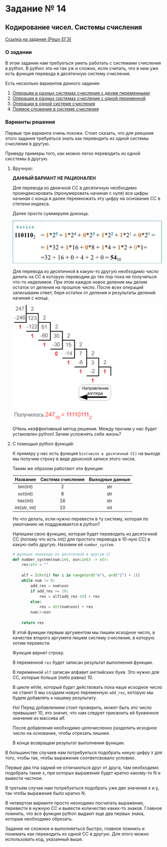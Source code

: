 # Задание № 14
## Кодирование чисел. Системы счисления


[Ссылка на задания (Решу ЕГЭ)](https://inf-ege.sdamgia.ru/)

### **О задании**


В этом задании нам требуеться уметь работать с системами счисления в python.
В python это не так уж и сложно, если считать, что в нем уже есть функция перевода в десятичную систему счисления.


Есть несколько вариантов данного задания:
1. [Операции в разных системах счисления c двумя переменными](https://inf-ege.sdamgia.ru/test?theme=274)
2. [Операции в разных системах счисления c одной переменной](https://inf-ege.sdamgia.ru/test?theme=239)
3. [Операции в одной системе счисления](https://inf-ege.sdamgia.ru/test?theme=220)
4. [Прямое сложение в системе счисления](https://inf-ege.sdamgia.ru/test?theme=247)


### **Варианты решения**

Первые три варианта очень похожи. Стоит сказать, что для реешния этого задания требуеться знать как переводить из одной системы счисления в другую. 

Приведу примеры того, как можно легко переводить из одной сисстемы в другую.

1. Вручную:
   
    **ДАННЫЙ ВАРИАНТ НЕ РАЦИОНАЛЕН**

    Для перевода из двоичной СС в десятичную необходимо проиндексировать (пронумеровать начиная с нуля) все цифры начиная с конца и далее перемножать эту цифру на основание СС в степени индекса.
    
    Далее просто суммируем доконца. 

    ![image](../../other/ss-1.png)

    Для перевода из десятичной в какую-то другую необходимо число делить на СС в которую переводим до тех пор пока не получиться что-то неделимое. При этом каждое новое деление мы делим остаток от деления на прошлое число.
    После всех операций записываем ответ, беря остатки от деления и результаты делений начиная с конца.

    ![image](../../other/ss-2.png)


    ОЧень неэффективный метод решения. Между прочим у нас будет установлен python! Зачем усложнять себе жизнь?


2. С помощью python функций:
   
   К примеру у нас есть функция `bin(число в десятичной СС)` на выходе мы получим строку в виде двоисной записи этого числа.

   Таким же образом работают эти функции:

   | **Название** | **Система счисления** | **Выходные данные** |
    |:----------:|:----------:|:----------:|
    | bin(int)    | 2   | str   |
    | oct(int)    | 8   | str   |
    | hex(int)    | 16  | str   |
    | int(str, int)    | 10  | int   |

    Но что делать, если  нужно перевести в ту систему, которая по умолчанию не поддрживается в python?

    Напишем свою функцию, которая будет переводить из десятичной СС (потому что есть int() для простого перевода в 10-ную СС) в какую-либо другую. Назовем её `number_system`.

    ```python
    # функция перевода из десятичной в другую СС
    def number_system(num:int, osn:int) -> str:
        res:str = ""
        
        alf = [chr(i) for i in range(ord("A"), ord("Z") + 1)]
        while num != 0:
            add_res = num%osn
            if add_res >= 10:
                res = alf[add_res-10] + res
            else:
                res = str(num%osn) + res
            num//=osn
        
        return res
    ```

    В этой функции первым аргументом мы пишем исходное число, в качестве второго аргумета пишем систему счисления, в которую хотим перевести. 
    
    Функция вернет строку.

    В переменной `res` будет записан результат выполнения функции. 

    В переменной `alf` записан алфавит английских букв. Это нужно для СС, которые больше (либо равны) 10.

    В цикле while, который будет действовать пока наше исходное число не станет 0 мы создаем новую переменную `add_res`, которую мы будем добавлять к нашему результату. 
    
    Но! Перед добавлением стоит проверить, может быть это число превышает 10, это значит, что нам следует присвоить ей буквенное значение из массива alf.

    После добавления необходимо целочисленно разделить исходное число на основание, чтобы отрезать лишнее.

    В конце возвращем результат выполнения функции.

В большинстве случаев нам потребуеться подобрать некую цифру `X` для того, чтобы так, чтобы выражение соответсвовало условию.

Первые два тпа задний не отличаються друг от друга, там необходимо подобрать такие x, при которых выражение будет кратно какому-то N и вывести частное.

В третьем случае нам потребуеться подобрать уже две значения x и y, так чтобы выражение было кратно N.

В четвертом варианте просто неоходимо посчитать выражение, перевести в нужную СС и вывести количество каких-то знаков. Главное помнить, что все функции python выдают еще два первых знака, которые необходимо обрезать.


Задание не сложное и выполняеться быстро, главное помнить и понимать как переаодить из одной СС в другую. Для этого можно использовать код, указанный выше.
    